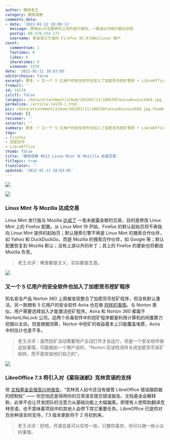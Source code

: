 ```yaml
---
author: 硬核老王
category: 硬核观察
comments_data:
- date: '2022-01-12 10:09:11'
  message: 原来mint也是依托公司的发行版吗，一直误以为他们是社区呢
  postip: 60.178.154.172
  username: 来自浙江宁波的 Firefox 95.0|GNU/Linux 用户
count:
  commentnum: 1
  favtimes: 0
  likes: 0
  sharetimes: 0
  viewnum: 3339
date: '2022-01-11 18:03:05'
editorchoice: false
excerpt: 更多：• 又一个 5 亿用户的安全软件也加入了加密货币挖矿程序 • LibreOffice 7.3 将引入对《星际迷航》克林贡语的支持
fromurl: ''
id: 14170
islctt: false
largepic: /data/attachment/album/202201/11/180159funiuu8vuzuixbb8.jpg
permalink: /article-14170-1.html
pic: /data/attachment/album/202201/11/180159funiuu8vuzuixbb8.jpg.thumb.jpg
related: []
reviewer: ''
selector: ''
summary: 更多：• 又一个 5 亿用户的安全软件也加入了加密货币挖矿程序 • LibreOffice 7.3 将引入对《星际迷航》克林贡语的支持
tags:
- Firefox
- 加密货币
- LibreOffice
thumb: false
title: '硬核观察 #513 Linux Mint 与 Mozilla 达成交易'
titlepic: true
translator: ''
updated: '2022-01-11 18:03:05'
---
```


![](/data/attachment/album/202201/11/180159funiuu8vuzuixbb8.jpg)


![](/data/attachment/album/202201/11/180216qav1lqqv0qwg0vws.jpg)


### Linux Mint 与 Mozilla 达成交易


Linux Mint 发行版与 Mozilla [达成了](https://blog.linuxmint.com/?p=4244) 一笔未披露金额的交易，目的是修改 Linux Mint 上的 Firefox 配置。从 Linux Mint 19 开始，Firefox 的默认起始页将不再指向 Linux Mint 提供的起始页；默认搜索引擎不再是 Linux Mint 的搜索合作伙伴，如 Yahoo 和 DuckDuckGo，而是 Mozilla 的搜索合作伙伴，如 Google 等；默认配置恢复到 Mozilla 默认；没有上游以外的补丁；其上的 Firefox 的更新也将都由 Mozilla 负责。



> 
> 老王点评：嘴里都是主义，实际都是生意。
> 
> 
> 


![](/data/attachment/album/202201/11/180226ud3u73hod84szh4o.jpg)


### 又一个 5 亿用户的安全软件也加入了加密货币挖矿程序


知名安全产品 Norton 360 上周被发现整合了加密货币挖矿程序，但没有默认激活。另一款拥有 5 亿用户的安全软件 Avira 也在做 [同样的事情](https://krebsonsecurity.com/2022/01/500m-avira-antivirus-users-introduced-to-cryptomining/)。与 Norton 类似，用户需要选择加入才能激活挖矿程序。Avira 和 Norton 360 都属于 NortonLifeLock 公司。这两个杀毒软件中的挖矿程序都是利用计算机的闲置算力挖掘以太坊。但是根据测算，Norton 中挖矿的收益基本上只能覆盖电费，Avira 中的估计也差不多。



> 
> 老王点评：虽然挖矿活动需要用户主动打开才会运行，但是一个安全软件做这些事情，可能就如一个用户说的，“Norton 应该检测并关闭加密货币采矿劫持，而不是安装他们自己的”。
> 
> 
> 


![](/data/attachment/album/202201/11/180242ybzga08bg55bga8g.jpg)


### LibreOffice 7.3 将引入对《星际迷航》克林贡语的支持


但 [文档基金会很高兴地报告](https://blog.documentfoundation.org/blog/2022/01/07/libreoffice-the-klingons-and-interslavs-are-already-here/)，“克林贡人如今还没有接管 LibreOffice 错误跟踪器的控制权” —— 你恐怕还是得用你的日常语言提交错误报告。文档基金会解释称，此举不会让开发团队的注意力从基础功能上大幅偏离。即使有人想帮助翻译克林贡语，也不意味着项目中的其他人会停下其它重要任务。LibreOffice 已提供对百余种语言的支持，7.3 版本更新将于 2 月初到来。



> 
> 老王点评：好吧，开源总是可以任性一些，只要你喜欢，你可以做一些小众的事情。
> 
> 
>
